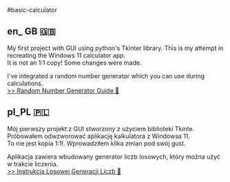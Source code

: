 #basic-calculator
## en_ GB 🇬🇧
My first project with GUI using python's Tkinter library. This is my attempt in recreating the Windows 11 calculator app.  
It is not an 1:1 copy! Some changes were made.

I've integrated a random number generator which you can use during calculations.  
[>> Random Number Generator Guide 🔖](../basic-calculator/guide.md)
## pl_PL 🇵🇱
Mój pierwszy projekt z GUI stworzony z użyciem biblioteki Tkinte. Próbowałem odwzworować aplikację kalkulatora z Windowsa 11.  
To nie jest kopia 1:1!. Wprowadziłem kilka zmian pod swój gust.

Aplikacja zawiera wbudowany generator liczb losowych, który można użyć w trakcie liczenia.  
[>> Instrukcja Losowej Generacji Liczb 🔖](../basic-calculator/guide.md)
